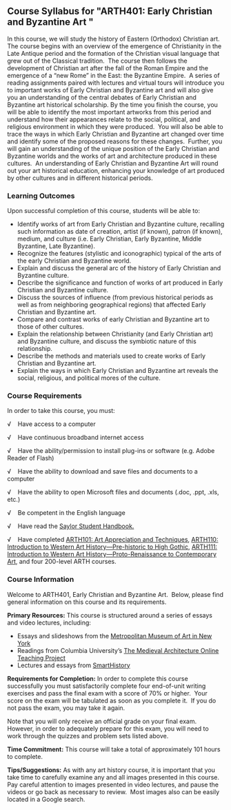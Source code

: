 Course Syllabus for "ARTH401: Early Christian and Byzantine Art "
-----------------------------------------------------------------

In this course, we will study the history of Eastern (Orthodox)
Christian art.  The course begins with an overview of the emergence of
Christianity in the Late Antique period and the formation of the
Christian visual language that grew out of the Classical tradition.  The
course then follows the development of Christian art after the fall of
the Roman Empire and the emergence of a “new Rome” in the East: the
Byzantine Empire.  A series of reading assignments paired with lectures
and virtual tours will introduce you to important works of Early
Christian and Byzantine art and will also give you an understanding of
the central debates of Early Christian and Byzantine art historical
scholarship. By the time you finish the course, you will be able to
identify the most important artworks from this period and understand how
their appearances relate to the social, political, and religious
environment in which they were produced.  You will also be able to trace
the ways in which Early Christian and Byzantine art changed over time
and identify some of the proposed reasons for these changes.  Further,
you will gain an understanding of the unique position of the Early
Christian and Byzantine worlds and the works of art and architecture
produced in these cultures.  An understanding of Early Christian and
Byzantine Art will round out your art historical education, enhancing
your knowledge of art produced by other cultures and in different
historical periods.

### Learning Outcomes

Upon successful completion of this course, students will be able to:  
  

-   Identify works of art from Early Christian and Byzantine culture,
    recalling such information as date of creation, artist (if known),
    patron (if known), medium, and culture (i.e. Early Christian, Early
    Byzantine, Middle Byzantine, Late Byzantine).
-   Recognize the features (stylistic and iconographic) typical of the
    arts of the early Christian and Byzantine world.
-   Explain and discuss the general arc of the history of Early
    Christian and Byzantine culture.
-   Describe the significance and function of works of art produced in
    Early Christian and Byzantine culture.
-   Discuss the sources of influence (from previous historical periods
    as well as from neighboring geographical regions) that affected
    Early Christian and Byzantine art.
-   Compare and contrast works of early Christian and Byzantine art to
    those of other cultures.
-   Explain the relationship between Christianity (and Early Christian
    art) and Byzantine culture, and discuss the symbiotic nature of this
    relationship.
-   Describe the methods and materials used to create works of Early
    Christian and Byzantine art.
-   Explain the ways in which Early Christian and Byzantine art reveals
    the social, religious, and political mores of the culture.

### Course Requirements

In order to take this course, you must:  
  
 √    Have access to a computer  
  
 √    Have continuous broadband internet access  
  
 √    Have the ability/permission to install plug-ins or software (e.g.
Adobe Reader of Flash)  
  
 √    Have the ability to download and save files and documents to a
computer  
  
 √    Have the ability to open Microsoft files and documents (.doc,
.ppt, .xls, etc.)  
  
 √    Be competent in the English language

√    Have read the [Saylor Student
Handbook.](http://www.saylor.org/site/wp-content/uploads/2012/05/Saylor-StudentHandbook.pdf)

√    Have completed [ARTH101: Art Appreciation and
Techniques](http://www.saylor.org/courses/arth101/), [ARTH110:
Introduction to Western Art History—Pre-historic to High
Gothic](http://www.saylor.org/courses/arth110/), [ARTH111: Introduction
to Western Art History—Proto-Renaissance to Contemporary
Art](http://www.saylor.org/courses/arth111/), and four 200-level ARTH
courses.

### Course Information

Welcome to ARTH401, Early Christian and Byzantine Art.  Below, please
find general information on this course and its requirements. 

**Primary Resources:** This course is structured around a series of
essays and video lectures, including:

-   Essays and slideshows from the [Metropolitan Museum of Art in New
    York](http://www.metmuseum.org/)
-   Readings from Columbia University’s [The Medieval Architecture
    Online Teaching
    Project](http://www.learn.columbia.edu/ma/htm/ma_home.htm)
-   Lectures and essays from
    [SmartHistory](http://www.smarthistory.org/)

**Requirements for Completion:** In order to complete this course
successfully you must satisfactorily complete four end-of-unit writing
exercises and pass the final exam with a score of 70% or higher.  Your
score on the exam will be tabulated as soon as you complete it.  If you
do not pass the exam, you may take it again.

Note that you will only receive an official grade on your final exam. 
However, in order to adequately prepare for this exam, you will need to
work through the quizzes and problem sets listed above.

**Time Commitment:** This course will take a total of approximately 101
hours to complete.

**Tips/Suggestions:** As with any art history course, it is important
that you take time to carefully examine any and all images presented in
this course.  Pay careful attention to images presented in video
lectures, and pause the videos or go back as necessary to review.  Most
images also can be easily located in a Google search.
